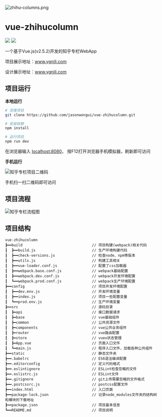 ![zhihu-columns.png](http://upload-images.jianshu.io/upload_images/1158621-c2895c861d876ba8.png?imageMogr2/auto-orient/strip%7CimageView2/2/w/1240)

# vue-zhihucolumn 
[![](https://img.shields.io/badge/ZCOOL-%E6%B2%B9%E6%9F%91%E9%B8%9F%E6%A2%A8-yellow.svg)](http://www.zcool.com.cn/u/15243725) [![](https://img.shields.io/badge/WeChat-JASON%E6%B2%B9%E6%9F%91%E9%B8%9F%E6%A2%A8-green.svg)](https://www.jianshu.com/p/4f49400c4c91)

一个基于Vue.js(v2.5.2)开发的知乎专栏WebApp

项目展示地址：www.ygnili.com

设计展示地址：www.ygnili.com 

## 项目运行

**本地运行**

``` bash
# 克隆项目
git clone https://github.com/jasonwongui/vue-zhihucolumn.git

# 安装依赖
npm install

# 运行项目
npm run dev
```
在浏览器输入 [localhost:8080](http://localhost:8080)，
按F12打开浏览器手机模拟器，刷新即可访问

**手机运行**

![知乎专栏项目二维码](http://upload-images.jianshu.io/upload_images/1158621-c438f6f9f4ae3ad6.png?imageMogr2/auto-orient/strip%7CimageView2/2/w/800)

手机扫一扫二维码即可访问

## 项目流程

![知乎专栏流程图](http://on-img.com/chart_image/5a50cba8e4b010a6e7052c4a.png)

## 项目结构
```
vue-zhihucolumn
┣━━build                                // 项目构建(webpack)相关代码
┃  ┣━━build.js                          // 生产环境构建代码
┃  ┣━━check-versions.js                 // 检查node、npm等版本               
┃  ┣━━utils.js                          // 构建工具相关
┃  ┣━━vue-loader.conf.js                // 配置了css加载器
┃  ┣━━webpack.base.conf.js              // webpack基础配置
┃  ┣━━webpack.dev.conf.js               // webpack开发环境配置
┃  ┗━━webpack.prod.conf.js              // webpack生产环境配置
┣━━config                               // 项目开发环境配置
┃  ┣━━dev.env.js                        // 开发环境变量
┃  ┣━━index.js                          // 项目一些配置变量
┃  ┗━━prod.env.js                       // 生产环境变量
┣━━src                                  // 源码目录
┃  ┣━api                                // 接口数据请求
┃  ┣━base                               // vue基础组件
┃  ┣━common                             // 公共资源文件
┃  ┣━components                         // vue公共业务组件
┃  ┣━router                             // vue路由配置
┃  ┣━store                              // vuex状态管理
┃  ┣━App.vue                            // 页面入口文件
┃  ┗━main.js                            // 程序入口文件，加载各种公共组件
┣━━static                               // 静态文件夹
┣━━.babelrc                             // ES6语法编译配置
┣━━.editorconfig                        // 定义代码格式
┣━━.eslintignore                        // ESLint检查忽略的文件
┣━━.eslistrc.js                         // ESLint文件
┣━━.gitignore                           // git上传需要忽略的文件格式
┣━━.postcssrc.js                        // postcss配置文件
┣━━index.html                           // 入口页面
┣━━package-lock.json                    // 记录node_modules文件夹的结构树和模块的下载地址
┣━━package.json                         // 项目基本信息
┗━━README.md                            // 项目说明
```